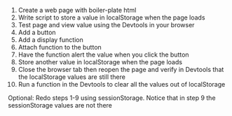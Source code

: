 1. Create a web page with boiler-plate html
2. Write script to store a value in localStorage when the page loads
3. Test page and view value using the Devtools in your browser
4. Add a button
5. Add a display function
6. Attach function to the button
7. Have the function alert the value when you click the button
8. Store another value in localStorage when the page loads
9. Close the browser tab then reopen the page and verify in Devtools that the localStorage values are still there
10. Run a function in the Devtools to clear all the values out of localStorage

Optional:
Redo steps 1-9 using sessionStorage. Notice that in step 9 the sessionStorage values are not there

